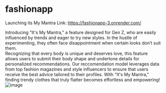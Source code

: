 # fashionapp

Launching its My Mantra Link: https://fashionapp-3.onrender.com/ 

Introducing "It's My Mantra," a feature designed for Gen Z, who are easily influenced by trends and eager to try new styles. 
In the hustle of experimenting, they often face disappointment when certain looks don’t suit them.  
Recognizing that every body is unique and deserves love, this feature allows users to submit their body shape and undertone details for personalized recommendations. 
Our reccomendation model leverages data from top fashion magazines and style influencers to ensure that users receive the best advice tailored to their profiles. 
With "It's My Mantra," finding trendy clothes that truly flatter becomes effortless and empowering!
![image](https://github.com/user-attachments/assets/cdf8c1b8-94a0-41a5-94b6-688951f837e9)



